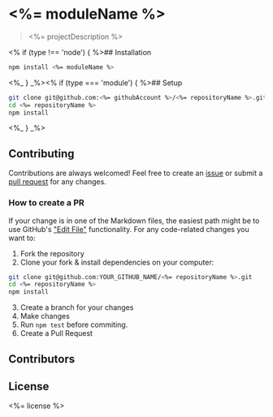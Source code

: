 <!-- BADGES:START -->

<!-- BADGES:END -->

# <%= moduleName %>

> <%= projectDescription %>

<% if (type !== 'node') { %>## Installation

```bash
npm install <%= moduleName %>
```

<%_ } _%><% if (type === 'module') { %>## Setup

```bash
git clone git@github.com:<%= githubAccount %>/<%= repositoryName %>.git
cd <%= repositoryName %>
npm install
```

<%_ } _%>

## Contributing

Contributions are always welcomed! Feel free to create an [issue](/issues) or submit a [pull request](/pull) for any changes.

### How to create a PR

If your change is in one of the Markdown files, the easiest path might be to use GitHub's ["Edit File"](https://help.github.com/articles/editing-files-in-your-repository/) functionality. For any code-related changes you want to:

1.  Fork the repository
2.  Clone your fork & install dependencies on your computer:

```bash
git clone git@github.com:YOUR_GITHUB_NAME/<%= repositoryName %>.git
cd <%= repositoryName %>
npm install
```

3.  Create a branch for your changes
4.  Make changes
5.  Run `npm test` before commiting.
6.  Create a Pull Request

<!-- Insert CoC notice -->

## Contributors

<!-- Insert contributors -->

## License

<%= license %>
